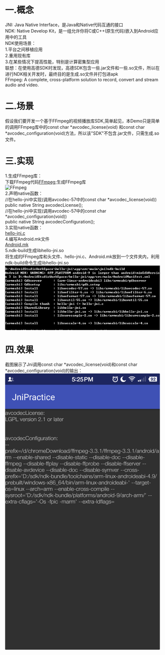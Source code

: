 # 一.概念  
JNI: Java Native Interface，是Java和Native代码互通的接口  
NDK: Native Develop Kit，是一组允许你将C或C++(原生代码)嵌入到Android应用中的工具  
NDK使用场景：  
1.平台之间移植应用  
2.重用现有库  
3.在某些情况下提高性能，特别是计算密集型应用  
联想：在使用高德SDK时发现，高德SDK包含一些.jar文件和一些.so文件，所以在进行NDK相关开发时，最终目的是生成.so文件并打包进apk  
FFmpeg: A complete, cross-platform solution to record, convert and stream audio and video.

# 二.场景  
假设我们要开发一个基于FFmpeg的视频播放库SDK,简单起见，本Demo只是简单的调用FFmpeg库中的const char *avcodec_license(void)
和const char *avcodec_configuration(void)方法，所以该"SDK"不包含.jar文件，只需生成.so文件。  

# 三.实现
1.生成FFmpeg库：  
下载FFmpeg代码[FFmpeg](https://ffmpeg.org/);生成FFmpeg库  
![FFmpeg](https://github.com/SDonGit/JniPractice/blob/master/FFmpeg%E5%BA%93.png)  
2.声明native函数：  
//在hello-jni中实现(调用avcodec-57中的const char *avcodec_license(void))  
public native String  avcodecLicense();  
//在hello-jni中实现(调用avcodec-57中的const char *avcodec_configuration(void))  
public native String  avcodecConfiguration();  
3.实现native函数：  
[hello-jni.c](https://github.com/SDonGit/JniPractice/blob/master/jni/hello-jni.c)  
4.编写Android.mk文件  
[Android.mk](https://github.com/SDonGit/JniPractice/blob/master/jni/Android.mk)  
5.ndk-build生成libhello-jni.so  
将生成的FFmpeg库和头文件、hello-jni.c、Android.mk放到一个文件夹内，利用ndk-build命令生成libhello-jni.so 
![ndk-build](https://github.com/SDonGit/JniPractice/blob/master/ndk-build.png)  

# 四.效果  
截图展示了Jni调用const char *avcodec_license(void)和const char *avcodec_configuration(void)的输出：  
![输出](https://github.com/SDonGit/JniPractice/blob/master/ScreenShot.png)
